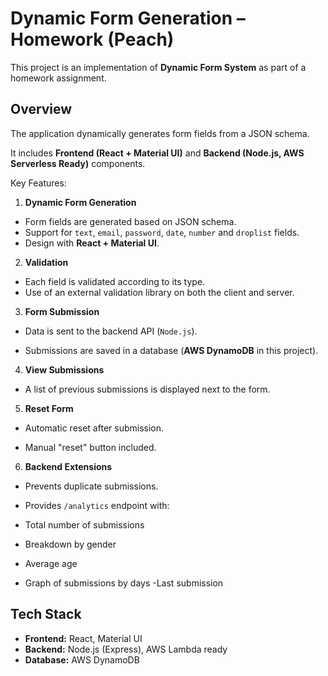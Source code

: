 # Dynamic Form Generation – Homework (Peach)

This project is an implementation of **Dynamic Form System** as part of a homework assignment.

## Overview
The application dynamically generates form fields from a JSON schema.

It includes **Frontend (React + Material UI)** and **Backend (Node.js, AWS Serverless Ready)** components.

Key Features:

1. **Dynamic Form Generation**
- Form fields are generated based on JSON schema.
- Support for `text`, `email`, `password`, `date`, `number` and `droplist` fields.
- Design with **React + Material UI**.

2. **Validation**
- Each field is validated according to its type.
- Use of an external validation library on both the client and server.

3. **Form Submission**
- Data is sent to the backend API (`Node.js`).

- Submissions are saved in a database (**AWS DynamoDB** in this project).

4. **View Submissions**
- A list of previous submissions is displayed next to the form.

5. **Reset Form**
- Automatic reset after submission.

- Manual "reset" button included.

6. **Backend Extensions**
- Prevents duplicate submissions.

- Provides `/analytics` endpoint with:
- Total number of submissions
- Breakdown by gender
- Average age
- Graph of submissions by days
-Last submission

## Tech Stack
- **Frontend:** React, Material UI
- **Backend:** Node.js (Express), AWS Lambda ready
- **Database:** AWS DynamoDB

